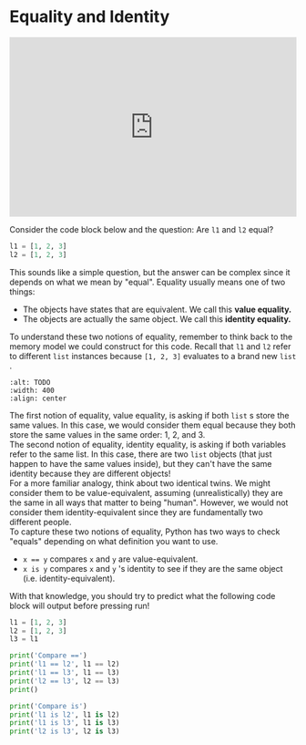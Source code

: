 # Equality and Identity

<div style="position: relative; padding-bottom: 62.5%; height: 0;">
    <iframe src="https://www.loom.com/embed/607ec0c54b254632b1ac27651717e5f0?sharedAppSource=personal_library" frameborder="0" webkitallowfullscreen mozallowfullscreen allowfullscreen style="position: absolute; top: 0; left: 0; width: 100%; height: 100%;"></iframe>
</div>

Consider the code block below and the question: Are `l1` and `l2` equal?  
```python
l1 = [1, 2, 3]
l2 = [1, 2, 3]
```

This sounds like a simple question, but the answer can be complex since it depends on what we mean by "equal". Equality usually means one of two things:  
-  The objects have states that are equivalent. We call this     **value equality.**   
-  The objects are actually the same object. We call this     **identity equality.**   

To understand these two notions of equality, remember to think back to the memory model we could construct for this code. Recall that `l1` and `l2` refer to different `list` instances because `[1, 2, 3]` evaluates to a brand new `list` .  
```{image} https://static.us.edusercontent.com/files/CmtTeBSblCEUgH3AtpoN8bAJ
:alt: TODO
:width: 400
:align: center
```

The first notion of equality, value equality, is asking if both `list` s store the same values. In this case, we would consider them equal because they both store the same values in the same order: 1, 2, and 3.  
The second notion of equality, identity equality, is asking if both variables refer to the same list. In this case, there are two `list` objects (that just happen to have the same values inside), but they can't have the same identity because they are different objects!  
For a more familiar analogy, think about two identical twins. We might consider them to be value-equivalent, assuming (unrealistically) they are the same in all ways that matter to being "human". However, we would not consider them identity-equivalent since they are fundamentally two different people.  
To capture these two notions of equality, Python has two ways to check "equals" depending on what definition you want to use.  
-  `x == y`     compares     `x`     and     `y`     are value-equivalent.  
-  `x is y`     compares     `x`     and     `y`     's identity to see if they are the same object (i.e. identity-equivalent).  

With that knowledge, you should try to predict what the following code block will output before pressing run!  
```python
l1 = [1, 2, 3]
l2 = [1, 2, 3]
l3 = l1

print('Compare ==')
print('l1 == l2', l1 == l2)
print('l1 == l3', l1 == l3)
print('l2 == l3', l2 == l3)
print()

print('Compare is')
print('l1 is l2', l1 is l2)
print('l1 is l3', l1 is l3)
print('l2 is l3', l2 is l3)
```

 
